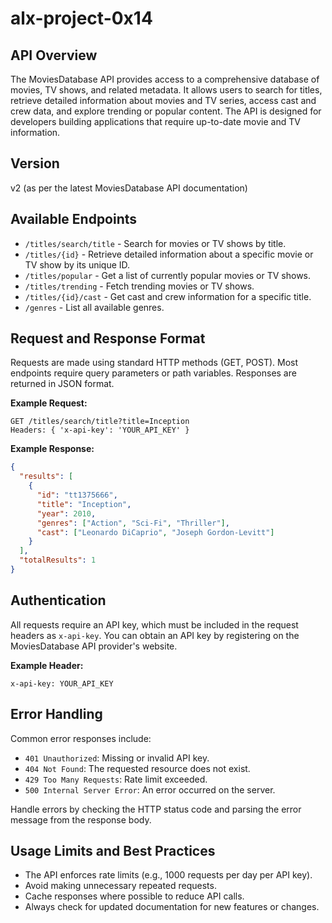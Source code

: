 # alx-project-0x14

## API Overview

The MoviesDatabase API provides access to a comprehensive database of movies, TV shows, and related metadata. It allows users to search for titles, retrieve detailed information about movies and TV series, access cast and crew data, and explore trending or popular content. The API is designed for developers building applications that require up-to-date movie and TV information.

## Version

v2 (as per the latest MoviesDatabase API documentation)

## Available Endpoints

- `/titles/search/title` - Search for movies or TV shows by title.
- `/titles/{id}` - Retrieve detailed information about a specific movie or TV show by its unique ID.
- `/titles/popular` - Get a list of currently popular movies or TV shows.
- `/titles/trending` - Fetch trending movies or TV shows.
- `/titles/{id}/cast` - Get cast and crew information for a specific title.
- `/genres` - List all available genres.

## Request and Response Format

Requests are made using standard HTTP methods (GET, POST). Most endpoints require query parameters or path variables. Responses are returned in JSON format.

**Example Request:**
```
GET /titles/search/title?title=Inception
Headers: { 'x-api-key': 'YOUR_API_KEY' }
```

**Example Response:**
```json
{
  "results": [
    {
      "id": "tt1375666",
      "title": "Inception",
      "year": 2010,
      "genres": ["Action", "Sci-Fi", "Thriller"],
      "cast": ["Leonardo DiCaprio", "Joseph Gordon-Levitt"]
    }
  ],
  "totalResults": 1
}
```

## Authentication

All requests require an API key, which must be included in the request headers as `x-api-key`. You can obtain an API key by registering on the MoviesDatabase API provider's website.

**Example Header:**
```
x-api-key: YOUR_API_KEY
```

## Error Handling

Common error responses include:
- `401 Unauthorized`: Missing or invalid API key.
- `404 Not Found`: The requested resource does not exist.
- `429 Too Many Requests`: Rate limit exceeded.
- `500 Internal Server Error`: An error occurred on the server.

Handle errors by checking the HTTP status code and parsing the error message from the response body.

## Usage Limits and Best Practices

- The API enforces rate limits (e.g., 1000 requests per day per API key).
- Avoid making unnecessary repeated requests.
- Cache responses where possible to reduce API calls.
- Always check for updated documentation for new features or changes.
